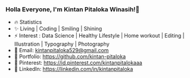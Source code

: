 ### Holla Everyone, I'm Kintan Pitaloka Winasih!👋

<!--
**kintan-pitaloka/kintan-pitaloka** is a ✨ _special_ ✨ repository because its `README.md` (this file) appears on your GitHub profile.
Here are some ideas to get you started:
-->

- 🔥 Statistics 
- ✨ Living | Coding | Smiling | Shining
- ⚡ Interest : Data Science | Healthy Lifestyle | Home workout | Editing | Illustration | Typography | Photography
- 📧 Email: kintanpitaloka529@gmail.com
- 🎨 Portfolio: https://github.com/kintan-pitaloka
- 🌱 Pinterest: https://id.pinterest.com/kintanpitalokaaa
- 💼 LinkedIn: https://linkedin.com/in/kintanpitaloka 

